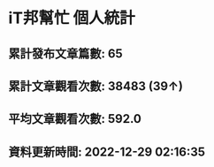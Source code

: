 # iT邦幫忙 個人統計
## 累計發布文章篇數: 65
## 累計文章觀看次數: 38483 (39↑)
## 平均文章觀看次數: 592.0
## 資料更新時間: 2022-12-29 02:16:35